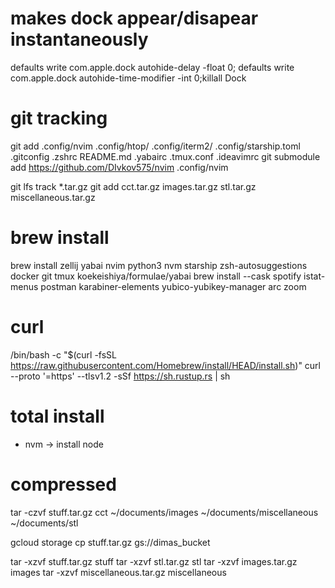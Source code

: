 # makes dock appear/disapear instantaneously
defaults write com.apple.dock autohide-delay -float 0; defaults write com.apple.dock autohide-time-modifier -int 0;killall Dock


# git tracking
git add .config/nvim .config/htop/ .config/iterm2/ .config/starship.toml \
    .gitconfig .zshrc README.md .yabairc .tmux.conf .ideavimrc
git submodule add https://github.com/DIvkov575/nvim .config/nvim

git lfs track *.tar.gz
git add cct.tar.gz images.tar.gz stl.tar.gz miscellaneous.tar.gz 


# brew install
brew install zellij yabai nvim python3 nvm  starship zsh-autosuggestions docker git tmux koekeishiya/formulae/yabai
brew install --cask spotify istat-menus postman karabiner-elements yubico-yubikey-manager arc zoom 
<!-- brew install ubersicht -->


# curl
/bin/bash -c "$(curl -fsSL https://raw.githubusercontent.com/Homebrew/install/HEAD/install.sh)"
curl --proto '=https' --tlsv1.2 -sSf https://sh.rustup.rs | sh


# total install 
- nvm -> install node


# compressed
tar -czvf stuff.tar.gz cct ~/documents/images ~/documents/miscellaneous ~/documents/stl

gcloud storage cp stuff.tar.gz gs://dimas_bucket

tar -xzvf stuff.tar.gz stuff
tar -xzvf stl.tar.gz stl
tar -xzvf images.tar.gz images
tar -xzvf miscellaneous.tar.gz miscellaneous
